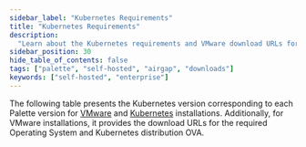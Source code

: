 ```yaml
---
sidebar_label: "Kubernetes Requirements"
title: "Kubernetes Requirements"
description:
  "Learn about the Kubernetes requirements and VMware download URLs for an airgapped self-hosted Palette installation."
sidebar_position: 30
hide_table_of_contents: false
tags: ["palette", "self-hosted", "airgap", "downloads"]
keywords: ["self-hosted", "enterprise"]
---
```


<!-- prettier-ignore-start -->

The following table presents the Kubernetes version corresponding to each Palette version for
[VMware](../../self-hosted-setup/palette/vmware/install/install.md#kubernetes-requirements) and
[Kubernetes](../../self-hosted-setup/palette/kubernetes/install/install.md#kubernetes-requirements) installations.
Additionally, for VMware installations, it provides the download URLs for the required Operating System and Kubernetes
distribution OVA.

<!-- prettier-ignore-end -->

<Tabs>
<TabItem label="VMware" value="VMware">

<PartialsComponent category="self-hosted" name="palette-vmware-kubernetes-versions" />

</TabItem>

<TabItem label="Kubernetes" value="Kubernetes">

<PartialsComponent category="self-hosted-and-vertex" name="palette-kubernetes-versions" />

</TabItem>
</Tabs>
